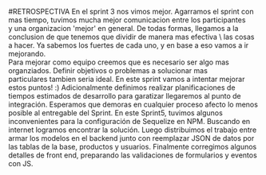 #RETROSPECTIVA
En el sprint 3 nos vimos mejor. Agarramos el sprint con mas tiempo, tuvimos mucha mejor comunicacion entre los participantes \
y una organizacion 'mejor' en general. De todas formas, llegamos a la conclusion de que tenemos que dividir de manera mas efectiva \ 
las cosas a hacer. Ya sabemos los fuertes de cada uno, y en base a eso vamos a ir mejorando. \
Para mejorar como equipo creemos que es necesario ser algo mas organziados. Definir objetivos o problemas a solucionar mas \
particulares tambien seria ideal. En este sprint vamos a intentar mejorar estos puntos! :)
Adicionalmente definimos realizar planificaciones de tiempos estimados de desarrollo para garatizar llegaremos al punto de integración. Esperamos 
que demoras en cualquier proceso afecto lo menos posible al entregable del Sprint. 
En este Sprint5, tuvimos algunos inconvenientes para la configuración de Sequelize en NPM. Buscando en internet logramos encontrar la solución. Luego 
distribuimos el trabajo entre armar los modelos en el backend junto con reemplazar JSON de datos por las tablas de la base, productos y usuarios. 
Finalmente corregimos algunos detalles de front end, preparando las validaciones de formularios y eventos con JS. 

